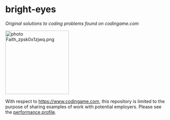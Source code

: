 
# bright-eyes
*Original solutions to coding problems found on codingame.com*

<a href="http://s1226.photobucket.com/user/darren_pearson1/media/Faith_zpsk0x1zjwq.png.html" target="_blank"><img src="http://i1226.photobucket.com/albums/ee410/darren_pearson1/Faith_zpsk0x1zjwq.png" border="0" width="200" alt=" photo Faith_zpsk0x1zjwq.png"/></a>

With respect to <https://www.codingame.com>, this repository is limited to the purpose of sharing examples of work with potential employers.  Please see the <a href="https://www.codingame.com/profile/2001adca6aa6dfd20efd504a22f43ca16307331">performance profile</a>.